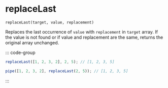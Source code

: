 # replaceLast

`replaceLast(target, value, replacement)`

Replaces the last occurrence of `value` with `replacement` in `target` array. If the value is not found or if value and replacement are the same, returns the original array unchanged.

::: code-group

```ts [data-first]
replaceLast([1, 2, 3, 2], 2, 5); // [1, 2, 3, 5]
```

```ts [data-last]
pipe([1, 2, 3, 2], replaceLast(2, 5)); // [1, 2, 3, 5]
```

:::
